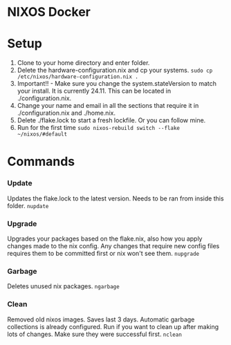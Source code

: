 # NIXOS Docker

# Setup

1. Clone to your home directory and enter folder.
2. Delete the hardware-configuration.nix and cp your systems.
   `sudo cp /etc/nixos/hardware-configuration.nix .`
3. Important!! - Make sure you change the system.stateVersion to match your
   install. It is currently 24.11. This can be located in ./configuration.nix.
4. Change your name and email in all the sections that require it in
   ./configuration.nix and ./home.nix.
5. Delete ./flake.lock to start a fresh lockfile. Or you can follow mine.
6. Run for the first time `sudo nixos-rebuild switch --flake ~/nixos/#default`

# Commands

### Update

Updates the flake.lock to the latest version. Needs to be ran from inside this
folder. `nupdate`

### Upgrade

Upgrades your packages based on the flake.nix, also how you apply changes made
to the nix config. Any changes that require new config files requires them to be
committed first or nix won't see them. `nupgrade`

### Garbage

Deletes unused nix packages. `ngarbage`

### Clean

Removed old nixos images. Saves last 3 days. Automatic garbage collections is
already configured. Run if you want to clean up after making lots of changes.
Make sure they were successful first. `nclean`

